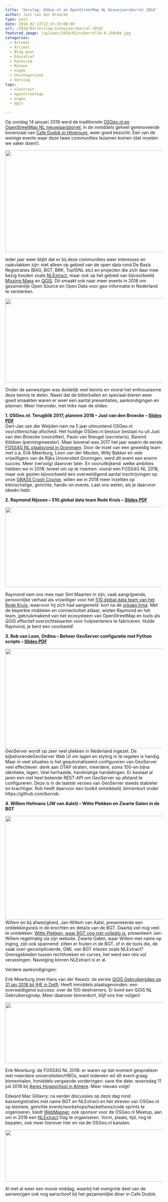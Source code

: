 ```yaml
---
title: 'Verslag: OSGeo.nl en OpenStreetMap NL Nieuwjaarsborrel 2018'
author: Just van den Broecke
type: post
date: 2018-02-13T22:33:25+00:00
url: /2018/02/verslag-nieuwjaarsborrel-2018/
featured_image: /uploads/2018/02/njborrel18-0-150x84.jpg
categories:
  - Actueel
  - Artikel
  - Blog post
  - Educatief
  - Featured
  - Nieuws
  - osgeo
  - Uncategorized
  - Verslag
tags:
  - nlextract
  - openstreetmap
  - osgeo
  - qgis

---
```

Op zondag 14 januari 2018 werd de traditionele <a href="https://www.meetup.com/OSGeoNL/events/245501440/" target="_blank" rel="noopener">OSGeo.nl en OpenStreetMap NL nieuwjaarsborrel</a>, in de inmiddels geheel gerenoveerde bovenzaal van <a href="http://www.cafedudok.com/" target="_blank" rel="noopener" class="broken_link">Cafe Dudok in Hilversum</a>, weer goed bezocht. Een van de weinige events waar deze twee communities tezamen komen (dat moeten we vaker doen!).

<img loading="lazy" class="alignnone size-full wp-image-1898" src="/uploads/2018/02/njborrel18-0.jpg" alt="" width="582" height="325" srcset="/uploads/2018/02/njborrel18-0.jpg 582w, /uploads/2018/02/njborrel18-0-300x168.jpg 300w, /uploads/2018/02/njborrel18-0-150x84.jpg 150w" sizes="(max-width: 582px) 100vw, 582px" /> 

Ieder jaar weer blijkt dat er bij deze communities weer interesses en raakvlakken zijn: niet alleen op gebied van de open data rond De Basis Registraties (BAG, BGT, BRK, Top10NL etc) en projecten die zich daar mee bezig houden zoals <a href="http://www.nlextract.nl/" target="_blank" rel="noopener">NLExtract</a>, maar ook op het gebied van bijvoorbeeld <a href="http://www.missingmaps.org/" target="_blank" rel="noopener">Missing Maps</a> en [QGIS][1]. Dit smaakt ook naar meer events in 2018 om gezamenlijk Open Source en Open Data voor geo-informatie in Nederland te versterken.

<img loading="lazy" class="alignnone wp-image-1897" src="/uploads/2018/02/njborrel18-1.jpg" alt="" width="727" height="268" srcset="/uploads/2018/02/njborrel18-1.jpg 3813w, /uploads/2018/02/njborrel18-1-300x111.jpg 300w, /uploads/2018/02/njborrel18-1-768x283.jpg 768w, /uploads/2018/02/njborrel18-1-1024x378.jpg 1024w, /uploads/2018/02/njborrel18-1-150x55.jpg 150w" sizes="(max-width: 727px) 100vw, 727px" /> 

Onder de aanwezigen was duidelijk veel kennis en vooral het enthousiasme deze kennis te delen. Naast dat de bitterballen en speciaal-bieren weer goed smaakten waren er weer een aantal presentaties, aankondigingen en plannen. Meer hieronder, met links naar de slides:

**1. OSGeo.nl: Terugblik 2017, plannen 2018 &#8211; Just van den Broecke &#8211; <a href="http://io.osgeo.nl/sitecontent/events/nieuwjaarsborrel2018/OSGeo.nl_NJBorrel2018-Just-opening.pdf" target="_blank" rel="noopener">Slides PDF</a>**  
Gert-Jan van der Weijden nam na 5 jaar uitmuntend OSGeo.nl voorzitterschap afscheid. Het huidige OSGeo.nl bestuur bestaat nu uit Just van den Broecke (voorzitter), Paulo van Breugel (secretaris), Barend Köbben (penningmeester). Maar bovenal was 2017 het jaar waarin de eerste <a href="http://foss4g.nl/" target="_blank" rel="noopener">FOSS4G NL plaatsvond in Groningen</a>. Door de inzet van een geweldig team met o.a. Erik Meerburg, Leon van der Meulen, Willy Bakker en vele vrijwilligers van de Rijks Universiteit Groningen, werd dit event een enorm succes. Meer (vervolg) daarover later. En vooruitkijkend: welke ambities hebben we in 2018: teveel om op te noemen: vooral een FOSS4G NL 2018, maar ook gezien bijvoorbeeld een overweldigend aantal inschrijvingen op onze <a href="https://osgeo.nl/grassgis-course/" target="_blank" rel="noopener">GRASS Crash Course</a>, willen we in 2018 meer inzetten op kleinschalige, gerichte, hands-on events. Laat ons weten, als je daarvoor ideeën hebt.

**2. Raymond Nijssen &#8211; 510.global data team Rode Kruis &#8211; <a href="http://io.osgeo.nl/sitecontent/events/nieuwjaarsborrel2018/Raymond-Nijssen-Rode-Kruis-StMaarten.pdf" target="_blank" rel="noopener">Slides PDF</a>**

<img loading="lazy" class="alignnone wp-image-1899" src="/uploads/2018/02/njborrel18-3-raymond.jpg" alt="" width="627" height="256" srcset="/uploads/2018/02/njborrel18-3-raymond.jpg 3771w, /uploads/2018/02/njborrel18-3-raymond-300x122.jpg 300w, /uploads/2018/02/njborrel18-3-raymond-768x313.jpg 768w, /uploads/2018/02/njborrel18-3-raymond-1024x418.jpg 1024w, /uploads/2018/02/njborrel18-3-raymond-150x61.jpg 150w" sizes="(max-width: 627px) 100vw, 627px" /> 

Raymond nam ons mee naar Sint Maarten in zijn, vaak aangrijpende, persoonlijke verhaal als vrijwilliger voor het <a href="https://www.510.global/" target="_blank" rel="noopener">510.global data team van het Rode Kruis</a>, waarvoor hij zich had aangemeld  kort na de <a href="https://www.rodekruis.nl/dossiers/sint-maarten/" target="_blank" rel="noopener">orkaan Irma</a>. Met de beperkte middelen en connectiviteit aldaar, wisten Raymond en het team, gebruikmakend van het ecosysteem van OpenStreetMap en tools als QGIS effectief overzichtskaarten voor hulpverleners te fabriceren. Hulde Raymond, je bent een voorbeeld!

**3. Rob van Loon, Ordina &#8211; Beheer GeoServer configuratie met Python scripts &#8211; <a href="http://io.osgeo.nl/sitecontent/events/nieuwjaarsborrel2018/Rob-van-Loon-GeoServer-Config-REST.pdf" target="_blank" rel="noopener">Slides PDF</a>**

<img loading="lazy" class="alignnone wp-image-1900" src="/uploads/2018/02/njborrel18-4-rob.jpg" alt="" width="633" height="318" srcset="/uploads/2018/02/njborrel18-4-rob.jpg 3122w, /uploads/2018/02/njborrel18-4-rob-300x151.jpg 300w, /uploads/2018/02/njborrel18-4-rob-768x386.jpg 768w, /uploads/2018/02/njborrel18-4-rob-1024x515.jpg 1024w, /uploads/2018/02/njborrel18-4-rob-150x75.jpg 150w" sizes="(max-width: 633px) 100vw, 633px" />  
GeoServer wordt op zeer veel plekken in Nederland ingezet. De bijbehorendeGeoServer Web UI om lagen en styling in te regelen is handig. Maar in veel situaties is het geautomatiseerd configureren van GeoServer veel effectiever: denk aan OTAP straten, meerdere, soms 100-en bijna identieke, lagen. Veel herhaalde, handmatige handelingen. Er bestaat al jaren een niet heel bekende REST-API om GeoServer op afstand te configureren. Deze is in de laatste versies van GeoServer steeds stabieler en krachtiger. Rob heeft daarvoor een toolkit ontwikkeld, binnenkort onder https://github.com/borrob.

**4. Willem Hofmans (JW van Aalst) &#8211; Witte Plekken en Zwarte Gaten in de BGT**

<img loading="lazy" class="alignnone wp-image-1901" src="/uploads/2018/02/njborrel18-5-willem.jpg" alt="" width="616" height="331" srcset="/uploads/2018/02/njborrel18-5-willem.jpg 2741w, /uploads/2018/02/njborrel18-5-willem-300x161.jpg 300w, /uploads/2018/02/njborrel18-5-willem-768x413.jpg 768w, /uploads/2018/02/njborrel18-5-willem-1024x550.jpg 1024w, /uploads/2018/02/njborrel18-5-willem-150x81.jpg 150w" sizes="(max-width: 616px) 100vw, 616px" />  
Willem en bij afwezigheid, Jan-Willem van Aalst, presenteerde een ontdekkingsreis in de krochten en details van de BGT. Daarbij viel nog veel te ontdekken: <a href="http://www.imergis.nl/map/BGT-galerie/NL-BGT-20171016-8bpp.png" target="_blank" rel="noopener">Witte Plekken, waar BGT nog niet volledig is</a>, presenteert Jan-Willem regelmatig via zijn website. Zwarte Gaten, waar Willem met name op inging, zijn ook spannend: zitten er fouten in de BGT, of in de tools die, de vaak over-gecompliceerde, GML van BGT inlezen zoals NLExtract? Grensgebieden tussen rechthoeken en curves, het werd een reis vol verassingen. Navolging binnen NLExtract is er al.

Verdere aankondigingen:

Erik Meerburg (met Hans van der Kwast): de eerste <a href="http://www.qgis.nl/2018/01/22/programma-gebruikersmiddag-compleet/" target="_blank" rel="noopener">QGIS Gebruikersdag op 31 jan 2018 bij IHE in Delft</a>. Heeft inmiddels plaatsgevonden: een overweldigend success: over de 100 deelnemers. Er komt een QGIS NL Gebruikersgroep. Meer daarover binnenkort, blijf ons hier volgen!

<img loading="lazy" class="alignnone wp-image-1902" src="/uploads/2018/02/aankondiging-eventbrite.png" alt="" width="547" height="194" srcset="/uploads/2018/02/aankondiging-eventbrite.png 1021w, /uploads/2018/02/aankondiging-eventbrite-300x106.png 300w, /uploads/2018/02/aankondiging-eventbrite-768x272.png 768w, /uploads/2018/02/aankondiging-eventbrite-150x53.png 150w" sizes="(max-width: 547px) 100vw, 547px" /> 

Erik Meerburg: de FOSS4G NL 2018: er waren op dat moment gesprekken met meerdere universiteiten/HBOs, want iedereen wil dit event graag binnenhalen. Inmiddels vergaande vorderingen: save the date: woensdag 11 juli 2018 bij <a href="https://www.aereshogeschool.nl/" target="_blank" rel="noopener">Aeres Hogeschool in Almere</a>. Meer nieuws volgt!

Edward Mac Gillavry: na eerder discussies op deze dag rond basisregistraties met name BGT en NLExtract en het streven van OSGeo.nl op kleinere, gerichte events/workshops/hackethons/code sprints te organiseren, biedt <a href="https://www.webmapper.net/" target="_blank" rel="noopener">WebMapper</a>, ook sponsor voor de OSGeo.nl Meetup, aan om in 2018 een <a href="http://www.nlextract.nl/" target="_blank" rel="noopener">NLExtract</a> Dag te organiseren. Vorm, plaats, tijd, nog te bepalen, ook meer hierover hier en via de OSGeo.nl kanalen.

<img loading="lazy" class="alignnone wp-image-1903" src="/uploads/2018/02/njborrel18-2.jpg" alt="" width="719" height="165" srcset="/uploads/2018/02/njborrel18-2.jpg 2982w, /uploads/2018/02/njborrel18-2-300x69.jpg 300w, /uploads/2018/02/njborrel18-2-768x176.jpg 768w, /uploads/2018/02/njborrel18-2-1024x235.jpg 1024w, /uploads/2018/02/njborrel18-2-150x34.jpg 150w" sizes="(max-width: 719px) 100vw, 719px" /> 

Al met al weer een mooie middag, waarbij het overgrote deel van de aanwezigen ook nog aanschoof bij het gezamenlijke diner in Cafe Dudok.

&nbsp;

&nbsp;

 [1]: https://qgis.org/